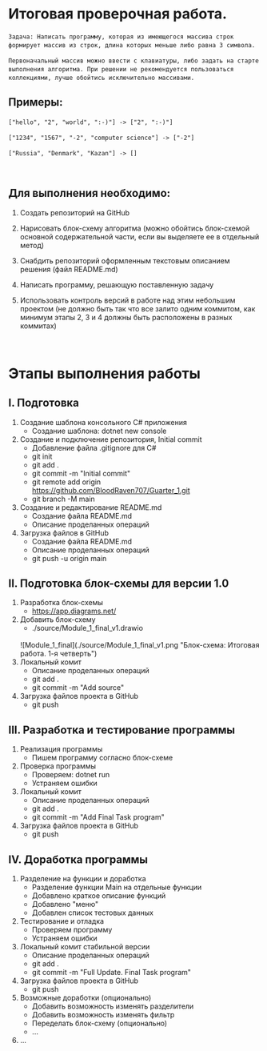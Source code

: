 # Итоговая проверочная работа.

`Задача: Написать программу, которая из имеющегося массива строк формирует массив из строк, длина которых меньше либо равна 3 символа.`

`Первоначальный массив можно ввести с клавиатуры, либо задать на старте выполнения алгоритма. При решении не рекомендуется пользоваться коллекциями, лучше обойтись исключительно массивами.`
<br />

## Примеры:

`["hello", "2", "world", ":-)"] -> ["2", ":-)"]`

`["1234", "1567", "-2", "computer science"] -> ["-2"]`

`["Russia", "Denmark", "Kazan"] -> []`

<br />

## Для выполнения необходимо:
1.	Создать репозиторий на GitHub

2.	Нарисовать блок-схему алгоритма (можно обойтись блок-схемой основной содержательной части, если вы выделяете ее в отдельный метод)

3.	Снабдить репозиторий оформленным текстовым описанием решения (файл README.md)

4.	Написать программу, решающую поставленную задачу

5.	Использовать контроль версий в работе над этим небольшим проектом (не должно быть так что все залито одним коммитом, как минимум этапы 2, 3 и 4 должны быть расположены в разных коммитах)

<br />

# Этапы выполнения работы

## I. Подготовка
1. Создание шаблона консольного С# приложения
    - Создание шаблона: dotnet new console
2. Создание и подключение репозитория, Initial commit
    - Добавление файла .gitignore для С#
    - git init
    - git add .
    - git commit -m "Initial commit"
    - git remote add origin https://github.com/BloodRaven707/Guarter_1.git
    - git branch -M main
3. Создание и редактирование README.md
    - Создание файла README.md
    - Описание проделанных операций
4. Загрузка файлов в GitHub
    - Создание файла README.md
    - Описание проделанных операций
    - git push -u origin main

## II. Подготовка блок-схемы для версии 1.0
1. Разработка блок-схемы
    - https://app.diagrams.net/
2. Добавить блок-схему
    - ./source/Module_1_final_v1.drawio
    <br />
    ![Module_1_final](./source/Module_1_final_v1.png "Блок-схема: Итоговая работа. 1-я четверть")
    <br />
3. Локальный комит
    - Описание проделанных операций
    - git add .
    - git commit -m "Add source"
4. Загрузка файлов проекта в GitHub
    - git push

## III. Разработка и тестирование программы
1. Реализация программы
	- Пишем программу согласно блок-схеме
2. Проверка программы
    - Проверяем: dotnet run
	- Устраняем ошибки
3. Локальный комит
    - Описание проделанных операций
    - git add .
    - git commit -m "Add Final Task program"
4. Загрузка файлов проекта в GitHub
    - git push

## IV. Доработка программы
1. Разделение на функции и доработка
    - Разделение функции Main на отдельные функции
    - Добавлено краткое описание функций
    - Добавлено "меню"
    - Добавлен список тестовых данных
2. Тестирование и отладка
    - Проверяем программу
    - Устраняем ошибки
3. Локальный комит стабильной версии
    - Описание проделанных операций
    - git add .
    - git commit -m "Full Update. Final Task program"
4. Загрузка файлов проекта в GitHub
    - git push
5. Возможные доработки (опционально)
    - Добавить возможность изменять разделители
    - Добавить возможность изменять фильтр
    - Переделать блок-схему (опционально)
    - ...
6. ...
